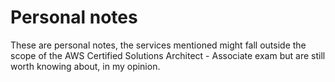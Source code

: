# Personal notes

These are personal notes, the services mentioned might fall outside the scope of the AWS Certified Solutions Architect - Associate exam but are still worth knowing about, in my opinion.